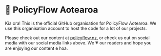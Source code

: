 # 📰 PolicyFlow Aotearoa

Kia ora! This is the official GitHub organisation for PolicyFlow Aotearoa. We use this organisation account to host the code for a lot of our projects.

Please check out our content at [policyflow.nz](https://policyflow.nz), or check us out on social media with our social media links above. We 💗 our readers and hope you are enjoying our content e hoa.
